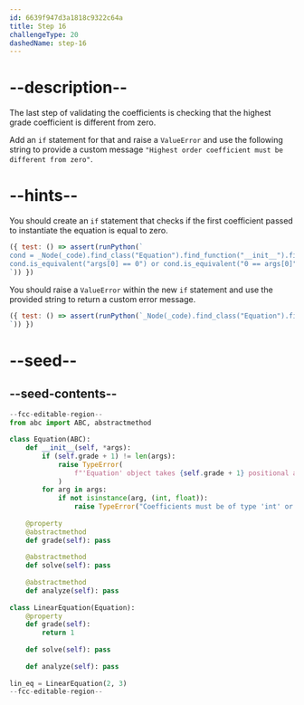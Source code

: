 ```yaml
---
id: 6639f947d3a1818c9322c64a
title: Step 16
challengeType: 20
dashedName: step-16
---
```


# --description--

The last step of validating the coefficients is checking that the highest grade coefficient is different from zero.

Add an `if` statement for that and raise a `ValueError` and use the following string to provide a custom message `"Highest order coefficient must be different from zero"`.

# --hints--

You should create an `if` statement that checks if the first coefficient passed to instantiate the equation is equal to zero.

```js
({ test: () => assert(runPython(`
cond = _Node(_code).find_class("Equation").find_function("__init__").find_ifs()[1].find_conditions()[0]
cond.is_equivalent("args[0] == 0") or cond.is_equivalent("0 == args[0]")
`)) })
```

You should raise a `ValueError` within the new `if` statement and use the provided string to return a custom error message.

```js
({ test: () => assert(runPython(`_Node(_code).find_class("Equation").find_function("__init__").find_ifs()[1].find_bodies()[0].has_stmt("raise ValueError('Highest order coefficient must be different from zero')")
`)) })
```

# --seed--

## --seed-contents--

```py
--fcc-editable-region--
from abc import ABC, abstractmethod

class Equation(ABC):   
    def __init__(self, *args):
        if (self.grade + 1) != len(args):
            raise TypeError(
                f"'Equation' object takes {self.grade + 1} positional arguments but {len(args)} were given"
            )
        for arg in args:
            if not isinstance(arg, (int, float)):
                raise TypeError("Coefficients must be of type 'int' or 'float'")
    
    @property
    @abstractmethod
    def grade(self): pass    
    
    @abstractmethod
    def solve(self): pass
        
    @abstractmethod
    def analyze(self): pass
        
class LinearEquation(Equation):
    @property
    def grade(self):
        return 1
    
    def solve(self): pass
    
    def analyze(self): pass
    
lin_eq = LinearEquation(2, 3)
--fcc-editable-region--
```
